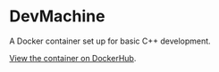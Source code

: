 # DevMachine
A Docker container set up for basic C++ development.

[View the container on DockerHub](https://hub.docker.com/repository/docker/benvining/citrus_dev_machine).
